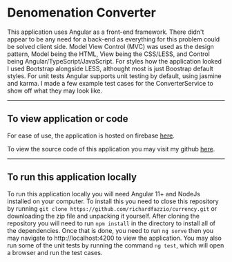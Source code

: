 # Denomenation Converter


This application uses Angular as a front-end framework. There didn't appear to be any need for a back-end as everything for this problem could be solved client side. Model View Control (MVC) was used as the design pattern, Model being the HTML, View being the CSS/LESS, and Control being Angular/TypeScript/JavaScript. For styles how the application looked I used Bootstrap alongside LESS, althought most is just Boostrap default styles. For unit tests Angular supports unit testing by default, using jasmine and karma. I made a few example test cases for the ConverterService to show off what they may look like.

---
## To view application or code

For ease of use, the application is hosted on firebase [here](https://currency-a225c.web.app/).

To view the source code of this application you may visit my github [here](https://github.com/richardfazzio/currency).

---
## To run this application locally
To run this application locally you will need Angular 11+ and NodeJs installed on your computer. To install this you need to close this repository by running `git clone https://github.com/richardfazzio/currency.git` or downloading the zip file and unpacking it yourself. After cloning the repository you will need to run `npm install` in the directory to install all of the dependencies. Once that is done, you need to run `ng serve` then you may navigate to http://localhost:4200 to view the application. You may also run some of the unit tests by running the command `ng test`, which will open a browser and run the test cases.
